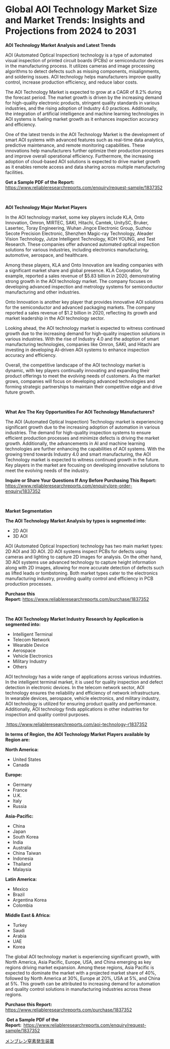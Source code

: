 <p><h1>Global AOI Technology Market Size and Market Trends: Insights and Projections from 2024 to 2031</h1></p><p><strong>AOI Technology Market Analysis and Latest Trends</strong></p>
<p><p>AOI (Automated Optical Inspection) technology is a type of automated visual inspection of printed circuit boards (PCBs) or semiconductor devices in the manufacturing process. It utilizes cameras and image processing algorithms to detect defects such as missing components, misalignments, and soldering issues. AOI technology helps manufacturers improve quality control, increase production efficiency, and reduce labor costs.</p><p>The AOI Technology Market is expected to grow at a CAGR of 8.2% during the forecast period. The market growth is driven by the increasing demand for high-quality electronic products, stringent quality standards in various industries, and the rising adoption of Industry 4.0 practices. Additionally, the integration of artificial intelligence and machine learning technologies in AOI systems is fueling market growth as it enhances inspection accuracy and efficiency.</p><p>One of the latest trends in the AOI Technology Market is the development of smart AOI systems with advanced features such as real-time data analytics, predictive maintenance, and remote monitoring capabilities. These innovations help manufacturers further optimize their production processes and improve overall operational efficiency. Furthermore, the increasing adoption of cloud-based AOI solutions is expected to drive market growth as it enables remote access and data sharing across multiple manufacturing facilities.</p></p>
<p><strong>Get a Sample PDF of the Report:&nbsp;</strong> <a href="https://www.reliableresearchreports.com/enquiry/request-sample/1837352">https://www.reliableresearchreports.com/enquiry/request-sample/1837352</a></p>
<p>&nbsp;</p>
<p><strong>AOI Technology Major Market Players</strong></p>
<p><p>In the AOI technology market, some key players include KLA, Onto Innovation, Omron, MIRTEC, SAKI, Hitachi, Camtek, UnitySC, Bruker, Lasertec, Toray Engineering, Wuhan Jingce Electronic Group, Suzhou Secote Precision Electronic, Shenzhen Magic-ray Technology, Aleader Vision Technology, Jutze Intelligent Technology, KOH YOUNG, and Test Research. These companies offer advanced automated optical inspection solutions for various industries, including electronics manufacturing, automotive, aerospace, and healthcare.</p><p>Among these players, KLA and Onto Innovation are leading companies with a significant market share and global presence. KLA Corporation, for example, reported a sales revenue of $5.83 billion in 2020, demonstrating strong growth in the AOI technology market. The company focuses on developing advanced inspection and metrology systems for semiconductor manufacturing and other industries.</p><p>Onto Innovation is another key player that provides innovative AOI solutions for the semiconductor and advanced packaging markets. The company reported a sales revenue of $1.2 billion in 2020, reflecting its growth and market leadership in the AOI technology sector.</p><p>Looking ahead, the AOI technology market is expected to witness continued growth due to the increasing demand for high-quality inspection solutions in various industries. With the rise of Industry 4.0 and the adoption of smart manufacturing technologies, companies like Omron, SAKI, and Hitachi are investing in developing AI-driven AOI systems to enhance inspection accuracy and efficiency.</p><p>Overall, the competitive landscape of the AOI technology market is dynamic, with key players continually innovating and expanding their product offerings to meet the evolving needs of customers. As the market grows, companies will focus on developing advanced technologies and forming strategic partnerships to maintain their competitive edge and drive future growth.</p></p>
<p>&nbsp;</p>
<p><strong>What Are The Key Opportunities For AOI Technology Manufacturers?</strong></p>
<p><p>The AOI (Automated Optical Inspection) Technology market is experiencing significant growth due to the increasing adoption of automation in various industries. The demand for high-quality inspection systems to ensure efficient production processes and minimize defects is driving the market growth. Additionally, the advancements in AI and machine learning technologies are further enhancing the capabilities of AOI systems. With the growing trend towards Industry 4.0 and smart manufacturing, the AOI Technology market is expected to witness continued growth in the future. Key players in the market are focusing on developing innovative solutions to meet the evolving needs of the industry.</p></p>
<p><strong>Inquire or Share Your Questions If Any Before Purchasing This Report:</strong> <a href="https://www.reliableresearchreports.com/enquiry/pre-order-enquiry/1837352">https://www.reliableresearchreports.com/enquiry/pre-order-enquiry/1837352</a></p>
<p>&nbsp;</p>
<p><strong>Market Segmentation</strong></p>
<p><strong>The AOI Technology Market Analysis by types is segmented into:</strong></p>
<p><ul><li>2D AOI</li><li>3D AOI</li></ul></p>
<p><p>AOI (Automated Optical Inspection) technology has two main market types: 2D AOI and 3D AOI. 2D AOI systems inspect PCBs for defects using cameras and lighting to capture 2D images for analysis. On the other hand, 3D AOI systems use advanced technology to capture height information along with 2D images, allowing for more accurate detection of defects such as lifted leads or tombstoning. Both market types cater to the electronics manufacturing industry, providing quality control and efficiency in PCB production processes.</p></p>
<p><strong>Purchase this Report:&nbsp;</strong><a href="https://www.reliableresearchreports.com/purchase/1837352">https://www.reliableresearchreports.com/purchase/1837352</a></p>
<p>&nbsp;</p>
<p><strong>The AOI Technology Market Industry Research by Application is segmented into:</strong></p>
<p><ul><li>Intelligent Terminal</li><li>Telecom Network</li><li>Wearable Device</li><li>Aerospace</li><li>Vehicle Electronics</li><li>Military Industry</li><li>Others</li></ul></p>
<p><p>AOI technology has a wide range of applications across various industries. In the intelligent terminal market, it is used for quality inspection and defect detection in electronic devices. In the telecom network sector, AOI technology ensures the reliability and efficiency of network infrastructure. In wearable devices, aerospace, vehicle electronics, and military industry, AOI technology is utilized for ensuring product quality and performance. Additionally, AOI technology finds applications in other industries for inspection and quality control purposes.</p></p>
<p><a href="https://www.reliableresearchreports.com/aoi-technology-r1837352">&nbsp;https://www.reliableresearchreports.com/aoi-technology-r1837352</a></p>
<p><strong>In terms of Region, the AOI Technology Market Players available by Region are:</strong></p>
<p>
    <p> <strong> North America: </strong>
        <ul>
            <li>United States</li>
            <li>Canada</li>
        </ul>
        </p> 
    <p> <strong> Europe: </strong>
        <ul>
            <li>Germany</li>
            <li>France</li>
            <li>U.K.</li>
            <li>Italy</li>
            <li>Russia</li>
        </ul>
        </p> 
    <p> <strong> Asia-Pacific: </strong>
        <ul>
            <li>China</li>
            <li>Japan</li>
            <li>South Korea</li>
            <li>India</li>
            <li>Australia</li>
            <li>China Taiwan</li>
            <li>Indonesia</li>
            <li>Thailand</li>
            <li>Malaysia</li>
        </ul>
        </p> 
    <p> <strong> Latin America: </strong>
        <ul>
            <li>Mexico</li>
            <li>Brazil</li>
            <li>Argentina Korea</li>
            <li>Colombia</li>
        </ul>
        </p> 
    <p> <strong> Middle East & Africa: </strong>
        <ul>
            <li>Turkey</li>
            <li>Saudi</li>
            <li>Arabia</li>
            <li>UAE</li>
            <li>Korea</li>
        </ul>
    </p>
    </p>
<p><p>The global AOI technology market is experiencing significant growth, with North America, Asia Pacific, Europe, USA, and China emerging as key regions driving market expansion. Among these regions, Asia Pacific is expected to dominate the market with a projected market share of 40%, followed by North America at 30%, Europe at 20%, USA at 5%, and China at 5%. This growth can be attributed to increasing demand for automation and quality control solutions in manufacturing industries across these regions.</p></p>
<p><strong>Purchase this Report: </strong><a href="https://www.reliableresearchreports.com/purchase/1837352">https://www.reliableresearchreports.com/purchase/1837352</a></p>
<p>&nbsp;<strong>Get a Sample PDF of the Report:&nbsp;&nbsp;</strong><a href="https://www.reliableresearchreports.com/enquiry/request-sample/1837352">https://www.reliableresearchreports.com/enquiry/request-sample/1837352</a></p>
<p><strong></strong></p>
<p><p><a href="https://github.com/SarahFahey88/Market-Research-Report-List-1/blob/main/309853636835.md">メンブレン窒素発生装置</a></p></p>